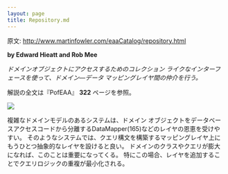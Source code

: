 ```yaml
---
layout: page
title: Repository.md
---
```


原文: http://www.martinfowler.com/eaaCatalog/repository.html

**by Edward Hieatt and Rob Mee**

*ドメインオブジェクトにアクセスするためのコレクション ライクなインターフェースを使って、ドメイン—データ マッピングレイヤ間の仲介を行う。*

解説の全文は『PofEAA』 **322** ページを参照。

![](http://www.martinfowler.com/eaaCatalog/repositorySketch.gif)

複雑なドメインモデルのあるシステムは、ドメイン オブジェクトをデータベースアクセスコードから分離するDataMapper(165)などのレイヤの恩恵を受けやすい。
そのようなシステムでは、クエリ構文を構築するマッピングレイヤ上にもうひとつ抽象的なレイヤを設けると良い。
ドメインのクラスやクエリが膨大になれば、このことは重要になってくる。
特にこの場合、レイヤを追加することでクエリロジックの重複が最小化される。
